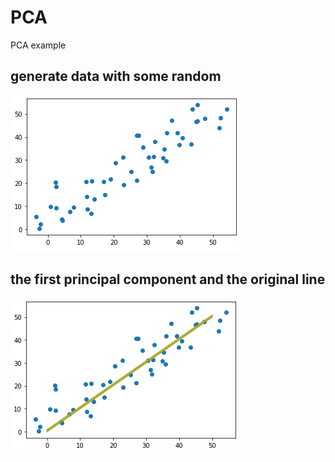 # PCA
PCA example

## generate data with some random
![noisy data](https://github.com/goldenrtiger/PCA/blob/master/images/noisy%20data.png)

## the first principal component and the original line 
![the first principal component](https://github.com/goldenrtiger/PCA/blob/master/images/The%20First%20Principal%20Component.png)
